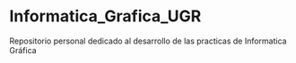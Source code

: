 # Informatica_Grafica_UGR

Repositorio personal dedicado al desarrollo de las practicas de Informatica Gráfica  
